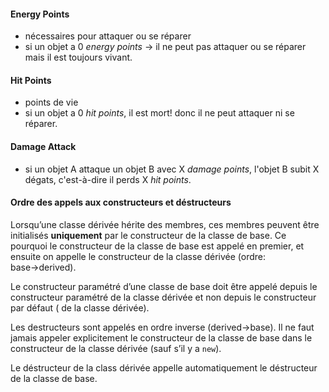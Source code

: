 
#### Energy Points
- nécessaires pour attaquer ou se réparer
- si un objet a 0 _energy points_ -> il ne peut pas attaquer ou se réparer mais il est toujours vivant.

#### Hit Points
- points de vie
- si un objet a 0 _hit points_, il est mort! donc il ne peut attaquer ni se réparer.

#### Damage Attack 

- si un objet A attaque un objet B avec X _damage points_, l'objet B subit X dégats, c'est-à-dire il perds X _hit points_.

#### Ordre des appels aux constructeurs et déstructeurs

Lorsqu’une classe dérivée hérite des membres, ces membres peuvent être initialisés **uniquement** par le constructeur de la classe de base. Ce pourquoi le constructeur de la classe de base est appelé en premier, et ensuite on appelle le constructeur de la classe dérivée (ordre: base→derived).

Le constructeur paramétré d’une classe de base doit être appelé depuis le constructeur paramétré de la classe dérivée et non depuis le constructeur par défaut ( de la classe dérivée).

Les destructeurs sont appelés en ordre inverse (derived→base). Il ne faut jamais appeler explicitement le constructeur de la classe de base dans le constructeur de la classe dérivée (sauf s’il y a `new`).

Le déstructeur de la class dérivée appelle automatiquement le déstructeur de la classe de base.
